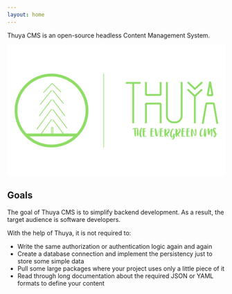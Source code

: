 ```yaml
---
layout: home
---
```


Thuya CMS is an open-source headless Content Management System.

![Thuya CMS full logo](assets/index/logo-full.png)

## Goals

The goal of Thuya CMS is to simplify backend development. As a result, the target audience is software developers.

With the help of Thuya, it is not required to:

- Write the same authorization or authentication logic again and again
- Create a database connection and implement the persistency just to store some simple data
- Pull some large packages where your project uses only a little piece of it
- Read through long documentation about the required JSON or YAML formats to define your content